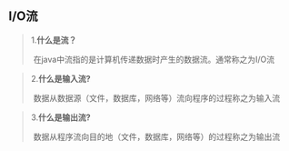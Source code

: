 ## I/O流

> 1.**什么是流？**
>
> ​					在java中流指的是计算机传递数据时产生的数据流。通常称之为I/O流

> 2.**什么是输入流?**
>
> ​					数据从数据源（文件，数据库，网络等）流向程序的过程称之为输入流

> 3.**什么是输出流?**
>
> ​					数据从程序流向目的地（文件，数据库，网络等）的过程称之为输出流

